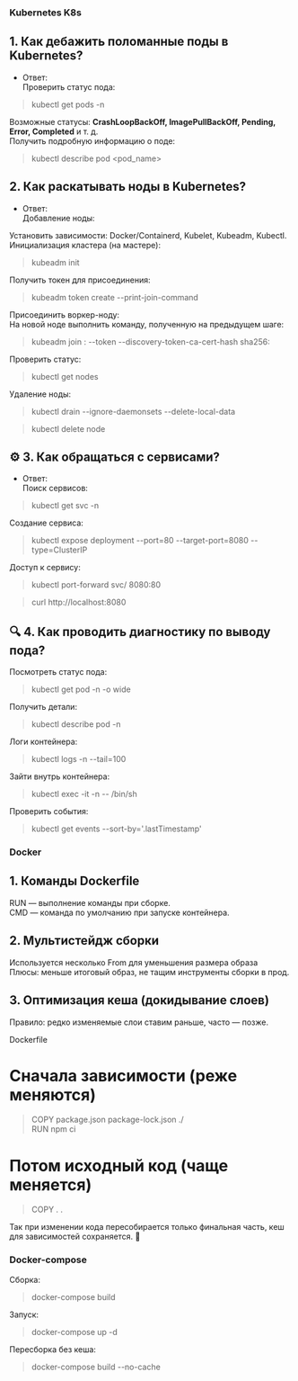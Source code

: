### Kubernetes K8s
## 1. Как дебажить поломанные поды в Kubernetes?

- Ответ:  
Проверить статус пода:  
> kubectl get pods -n <namespace>  

Возможные статусы: **CrashLoopBackOff, ImagePullBackOff, Pending, Error, Completed** и т. д.  
Получить подробную информацию о поде:  

> kubectl describe pod <pod_name>

## 2. Как раскатывать ноды в Kubernetes?  
- Ответ:  
Добавление ноды:  

Установить зависимости: Docker/Containerd, Kubelet, Kubeadm, Kubectl.  
Инициализация кластера (на мастере):  

> kubeadm init

Получить токен для присоединения:  

> kubeadm token create --print-join-command

Присоединить воркер-ноду:  
На новой ноде выполнить команду, полученную на предыдущем шаге:  

> kubeadm join <master-ip>:<port> --token <token> --discovery-token-ca-cert-hash sha256:<hash>

Проверить статус:  
>kubectl get nodes

Удаление ноды:  

>kubectl drain <node-name> --ignore-daemonsets --delete-local-data

>kubectl delete node <node-name>

## ⚙️ 3. Как обращаться с сервисами?  
- Ответ:  
Поиск сервисов:  

> kubectl get svc -n <namespace>  

Создание сервиса:  

> kubectl expose deployment <deployment-name> --port=80 --target-port=8080 --type=ClusterIP

Доступ к сервису:  

> kubectl port-forward svc/<service-name> 8080:80  

> curl http://localhost:8080  

## 🔍 4. Как проводить диагностику по выводу пода?  
Посмотреть статус пода:  

> kubectl get pod <pod-name> -n <namespace> -o wide  

Получить детали:  

> kubectl describe pod <pod-name> -n <namespace>

Логи контейнера:  

> kubectl logs <pod-name> -n <namespace> --tail=100

Зайти внутрь контейнера:  

> kubectl exec -it <pod-name> -n <namespace> -- /bin/sh

Проверить события:  

> kubectl get events --sort-by='.lastTimestamp'  

### Docker

## 1. Команды Dockerfile

RUN — выполнение команды при сборке.  
CMD — команда по умолчанию при запуске контейнера.  

## 2. Мультистейдж сборки  
Используется несколько From для уменьшения размера образа  
Плюсы: меньше итоговый образ, не тащим инструменты сборки в прод.  

## 3. Оптимизация кеша (докидывание слоев)  
Правило: редко изменяемые слои ставим раньше, часто — позже.  

Dockerfile  

# Сначала зависимости (реже меняются)  
> COPY package.json package-lock.json ./  
> RUN npm ci  

# Потом исходный код (чаще меняется)  
> COPY . .  

Так при изменении кода пересобирается только финальная часть, кеш для зависимостей сохраняется. 🚀

### Docker-compose 

Сборка:  

> docker-compose build  

Запуск:  

> docker-compose up -d  

Пересборка без кеша:  

> docker-compose build --no-cache  
  
